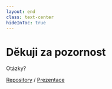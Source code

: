 ```yaml
---
layout: end
class: text-center
hideInToc: true
---
```


# Děkuji za pozornost

Otázky?

[Repository](https://github.com/oa-scm-syllabus/scm_prednasky) / [Prezentace](https://oa-scm-syllabus.github.io/scm_prednasky/)
